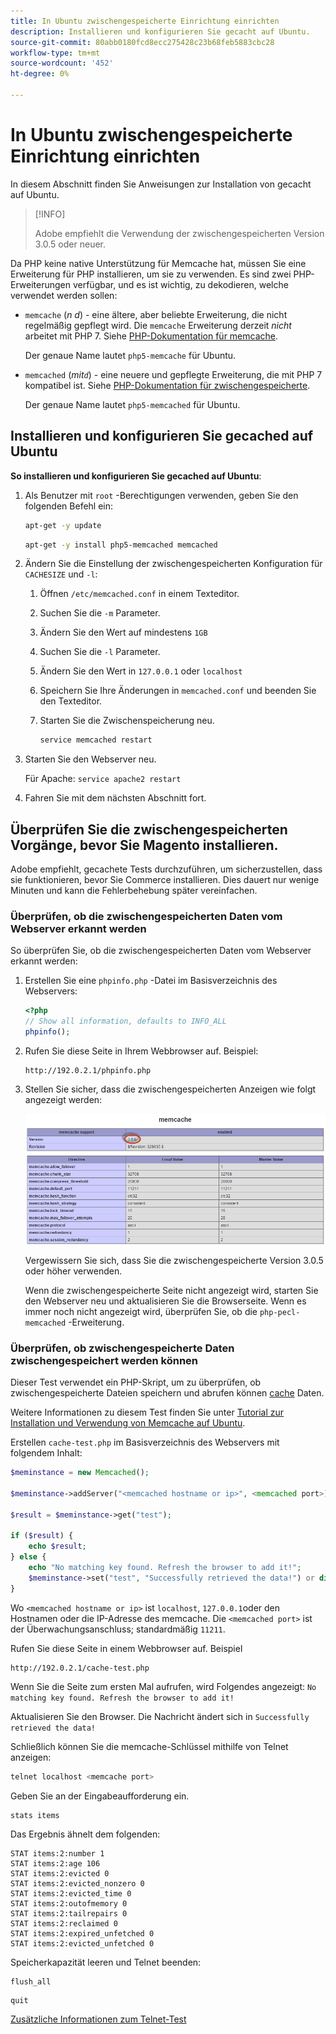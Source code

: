 ```yaml
---
title: In Ubuntu zwischengespeicherte Einrichtung einrichten
description: Installieren und konfigurieren Sie gecacht auf Ubuntu.
source-git-commit: 80abb0180fcd8ecc275428c23b68feb5883cbc28
workflow-type: tm+mt
source-wordcount: '452'
ht-degree: 0%

---
```



# In Ubuntu zwischengespeicherte Einrichtung einrichten

In diesem Abschnitt finden Sie Anweisungen zur Installation von gecacht auf Ubuntu.

>[!INFO]
>
>Adobe empfiehlt die Verwendung der zwischengespeicherten Version 3.0.5 oder neuer.

Da PHP keine native Unterstützung für Memcache hat, müssen Sie eine Erweiterung für PHP installieren, um sie zu verwenden. Es sind zwei PHP-Erweiterungen verfügbar, und es ist wichtig, zu dekodieren, welche verwendet werden sollen:

- `memcache` (_n d_) - eine ältere, aber beliebte Erweiterung, die nicht regelmäßig gepflegt wird.
Die `memcache` Erweiterung derzeit _nicht_ arbeitet mit PHP 7. Siehe [PHP-Dokumentation für memcache](https://www.php.net/manual/en/book.memcache.php).

   Der genaue Name lautet `php5-memcache` für Ubuntu.

- `memcached` (_mit`d`_) - eine neuere und gepflegte Erweiterung, die mit PHP 7 kompatibel ist. Siehe [PHP-Dokumentation für zwischengespeicherte](https://www.php.net/manual/en/book.memcached.php).

   Der genaue Name lautet `php5-memcached` für Ubuntu.

## Installieren und konfigurieren Sie gecached auf Ubuntu

**So installieren und konfigurieren Sie gecached auf Ubuntu**:

1. Als Benutzer mit `root` -Berechtigungen verwenden, geben Sie den folgenden Befehl ein:

   ```bash
   apt-get -y update
   ```

   ```bash
   apt-get -y install php5-memcached memcached
   ```

1. Ändern Sie die Einstellung der zwischengespeicherten Konfiguration für `CACHESIZE` und `-l`:

   1. Öffnen `/etc/memcached.conf` in einem Texteditor.
   1. Suchen Sie die `-m` Parameter.
   1. Ändern Sie den Wert auf mindestens `1GB`
   1. Suchen Sie die `-l` Parameter.
   1. Ändern Sie den Wert in `127.0.0.1` oder `localhost`
   1. Speichern Sie Ihre Änderungen in `memcached.conf` und beenden Sie den Texteditor.
   1. Starten Sie die Zwischenspeicherung neu.

      ```bash
      service memcached restart
      ```

1. Starten Sie den Webserver neu.

   Für Apache: `service apache2 restart`

1. Fahren Sie mit dem nächsten Abschnitt fort.

## Überprüfen Sie die zwischengespeicherten Vorgänge, bevor Sie Magento installieren.

Adobe empfiehlt, gecachete Tests durchzuführen, um sicherzustellen, dass sie funktionieren, bevor Sie Commerce installieren. Dies dauert nur wenige Minuten und kann die Fehlerbehebung später vereinfachen.

### Überprüfen, ob die zwischengespeicherten Daten vom Webserver erkannt werden

So überprüfen Sie, ob die zwischengespeicherten Daten vom Webserver erkannt werden:

1. Erstellen Sie eine `phpinfo.php` -Datei im Basisverzeichnis des Webservers:

   ```php
   <?php
   // Show all information, defaults to INFO_ALL
   phpinfo();
   ```

1. Rufen Sie diese Seite in Ihrem Webbrowser auf. Beispiel:

   ```http
   http://192.0.2.1/phpinfo.php
   ```

1. Stellen Sie sicher, dass die zwischengespeicherten Anzeigen wie folgt angezeigt werden:

   ![Bestätigung, dass die Zwischenspeicherung erkannt wird](../../assets/configuration/memcache.png)

   Vergewissern Sie sich, dass Sie die zwischengespeicherte Version 3.0.5 oder höher verwenden.

   Wenn die zwischengespeicherte Seite nicht angezeigt wird, starten Sie den Webserver neu und aktualisieren Sie die Browserseite. Wenn es immer noch nicht angezeigt wird, überprüfen Sie, ob die `php-pecl-memcached` -Erweiterung.

### Überprüfen, ob zwischengespeicherte Daten zwischengespeichert werden können

Dieser Test verwendet ein PHP-Skript, um zu überprüfen, ob zwischengespeicherte Dateien speichern und abrufen können [cache](https://glossary.magento.com/cache) Daten.

Weitere Informationen zu diesem Test finden Sie unter [Tutorial zur Installation und Verwendung von Memcache auf Ubuntu](https://www.digitalocean.com/community/tutorials/how-to-install-and-use-memcache-on-ubuntu-14-04).

Erstellen `cache-test.php` im Basisverzeichnis des Webservers mit folgendem Inhalt:

```php
$meminstance = new Memcached();

$meminstance->addServer("<memcached hostname or ip>", <memcached port>);

$result = $meminstance->get("test");

if ($result) {
    echo $result;
} else {
    echo "No matching key found. Refresh the browser to add it!";
    $meminstance->set("test", "Successfully retrieved the data!") or die("Could not save anything to memcached...");
}
```

Wo `<memcached hostname or ip>` ist `localhost`, `127.0.0.1`oder den Hostnamen oder die IP-Adresse des memcache. Die `<memcached port>` ist der Überwachungsanschluss; standardmäßig `11211`.

Rufen Sie diese Seite in einem Webbrowser auf. Beispiel

```http
http://192.0.2.1/cache-test.php
```

Wenn Sie die Seite zum ersten Mal aufrufen, wird Folgendes angezeigt: `No matching key found. Refresh the browser to add it!`

Aktualisieren Sie den Browser. Die Nachricht ändert sich in `Successfully retrieved the data!`

Schließlich können Sie die memcache-Schlüssel mithilfe von Telnet anzeigen:

```bash
telnet localhost <memcache port>
```

Geben Sie an der Eingabeaufforderung ein.

```shell
stats items
```

Das Ergebnis ähnelt dem folgenden:

```terminal
STAT items:2:number 1
STAT items:2:age 106
STAT items:2:evicted 0
STAT items:2:evicted_nonzero 0
STAT items:2:evicted_time 0
STAT items:2:outofmemory 0
STAT items:2:tailrepairs 0
STAT items:2:reclaimed 0
STAT items:2:expired_unfetched 0
STAT items:2:evicted_unfetched 0
```

Speicherkapazität leeren und Telnet beenden:

```shell
flush_all
```

```shell
quit
```

[Zusätzliche Informationen zum Telnet-Test](https://darkcoding.net/software/memcached-list-all-keys/)
